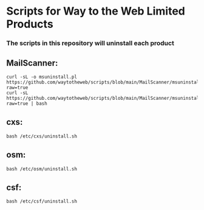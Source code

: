 # Scripts for Way to the Web Limited Products

### The scripts in this repository will uninstall each product

## MailScanner:

```
curl -sL -o msuninstall.pl  https://github.com/waytotheweb/scripts/blob/main/MailScanner/msuninstall.pl?raw=true
curl -sL https://github.com/waytotheweb/scripts/blob/main/MailScanner/msuninstall.sh?raw=true | bash
```

## cxs:

```
bash /etc/cxs/uninstall.sh
```

## osm:

```
bash /etc/osm/uninstall.sh
```

## csf:

```
bash /etc/csf/uninstall.sh
```
